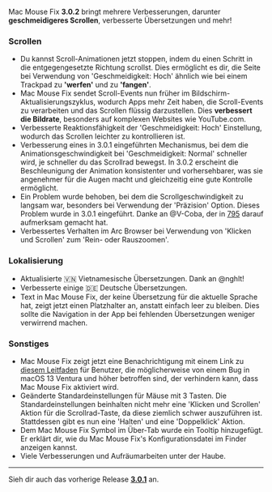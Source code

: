 Mac Mouse Fix **3.0.2** bringt mehrere Verbesserungen, darunter **geschmeidigeres Scrollen**, verbesserte Übersetzungen und mehr!

### Scrollen

- Du kannst Scroll-Animationen jetzt stoppen, indem du einen Schritt in die entgegengesetzte Richtung scrollst. Dies ermöglicht es dir, die Seite bei Verwendung von 'Geschmeidigkeit: Hoch' ähnlich wie bei einem Trackpad zu **'werfen'** und zu **'fangen'**.
- Mac Mouse Fix sendet Scroll-Events nun früher im Bildschirm-Aktualisierungszyklus, wodurch Apps mehr Zeit haben, die Scroll-Events zu verarbeiten und das Scrollen flüssig darzustellen. Dies **verbessert die Bildrate**, besonders auf komplexen Websites wie YouTube.com.
- Verbesserte Reaktionsfähigkeit der 'Geschmeidigkeit: Hoch' Einstellung, wodurch das Scrollen leichter zu kontrollieren ist.
- Verbesserung eines in 3.0.1 eingeführten Mechanismus, bei dem die Animationsgeschwindigkeit bei 'Geschmeidigkeit: Normal' schneller wird, je schneller du das Scrollrad bewegst. In 3.0.2 erscheint die Beschleunigung der Animation konsistenter und vorhersehbarer, was sie angenehmer für die Augen macht und gleichzeitig eine gute Kontrolle ermöglicht.
- Ein Problem wurde behoben, bei dem die Scrollgeschwindigkeit zu langsam war, besonders bei Verwendung der 'Präzision' Option. Dieses Problem wurde in 3.0.1 eingeführt. Danke an @V-Coba, der in [795](https://github.com/noah-nuebling/mac-mouse-fix/issues/795) darauf aufmerksam gemacht hat.
- Verbessertes Verhalten im Arc Browser bei Verwendung von 'Klicken und Scrollen' zum 'Rein- oder Rauszoomen'.

### Lokalisierung

- Aktualisierte 🇻🇳 Vietnamesische Übersetzungen. Dank an @nghlt!
- Verbesserte einige 🇩🇪 Deutsche Übersetzungen.
- Text in Mac Mouse Fix, der keine Übersetzung für die aktuelle Sprache hat, zeigt jetzt einen Platzhalter an, anstatt einfach leer zu bleiben. Dies sollte die Navigation in der App bei fehlenden Übersetzungen weniger verwirrend machen.

### Sonstiges

- Mac Mouse Fix zeigt jetzt eine Benachrichtigung mit einem Link zu [diesem Leitfaden](https://github.com/noah-nuebling/mac-mouse-fix/discussions/861) für Benutzer, die möglicherweise von einem Bug in macOS 13 Ventura und höher betroffen sind, der verhindern kann, dass Mac Mouse Fix aktiviert wird.
- Geänderte Standardeinstellungen für Mäuse mit 3 Tasten. Die Standardeinstellungen beinhalten nicht mehr eine 'Klicken und Scrollen' Aktion für die Scrollrad-Taste, da diese ziemlich schwer auszuführen ist. Stattdessen gibt es nun eine 'Halten' und eine 'Doppelklick' Aktion.
- Dem Mac Mouse Fix Symbol im Über-Tab wurde ein Tooltip hinzugefügt. Er erklärt dir, wie du Mac Mouse Fix's Konfigurationsdatei im Finder anzeigen kannst.
- Viele Verbesserungen und Aufräumarbeiten unter der Haube.

---

Sieh dir auch das vorherige Release [**3.0.1**](https://github.com/noah-nuebling/mac-mouse-fix/releases/tag/3.0.1) an.